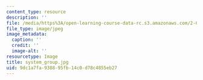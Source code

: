 ```yaml
---
content_type: resource
description: ''
file: /media/https%3A/open-learning-course-data-rc.s3.amazonaws.com/2-003-modeling-dynamics-and-control-i-spring-2005/9dc1a7fa938895fb14c0d78c4855eb27_system_group.jpg
file_type: image/jpeg
image_metadata:
  caption: ''
  credit: ''
  image-alt: ''
resourcetype: Image
title: system_group.jpg
uid: 9dc1a7fa-9388-95fb-14c0-d78c4855eb27
---
```

